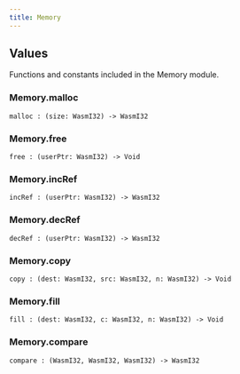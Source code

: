 ```yaml
---
title: Memory
---
```


## Values

Functions and constants included in the Memory module.

### Memory.**malloc**

```grain
malloc : (size: WasmI32) -> WasmI32
```

### Memory.**free**

```grain
free : (userPtr: WasmI32) -> Void
```

### Memory.**incRef**

```grain
incRef : (userPtr: WasmI32) -> WasmI32
```

### Memory.**decRef**

```grain
decRef : (userPtr: WasmI32) -> WasmI32
```

### Memory.**copy**

```grain
copy : (dest: WasmI32, src: WasmI32, n: WasmI32) -> Void
```

### Memory.**fill**

```grain
fill : (dest: WasmI32, c: WasmI32, n: WasmI32) -> Void
```

### Memory.**compare**

```grain
compare : (WasmI32, WasmI32, WasmI32) -> WasmI32
```


